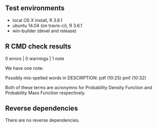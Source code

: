## Test environments
* local OS X install, R 3.6.1
* ubuntu 14.04 (on travis-ci), R 3.6.1
* win-builder (devel and release)

## R CMD check results

0 errors | 0 warnings | 1 note

We have one note:


Possibly mis-spelled words in DESCRIPTION:
  pdf (10:25)
  pmf (10:32)
  
Both of these terms are acronymns for Probability Density Function and
Probability Mass Function respectively.

## Reverse dependencies

There are no reverse dependencies.
